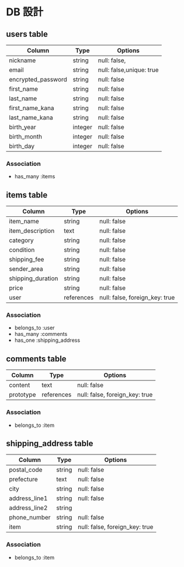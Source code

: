 # DB 設計

## users table

| Column             | Type                | Options                   |
|--------------------|---------------------|---------------------------|
| nickname           | string              | null: false,              |
| email              | string              | null: false,unique: true  |
| encrypted_password | string              | null: false               |
| first_name         | string              | null: false               |
| last_name          | string              | null: false               |
| first_name_kana    | string              | null: false               |
| last_name_kana     | string              | null: false               |
| birth_year         | integer             | null: false               |
| birth_month        | integer             | null: false               |
| birth_day          | integer             | null: false               |


### Association

* has_many :items

## items table

| Column                              | Type       | Options                        |
|-------------------------------------|------------|--------------------------------|
| item_name                           | string     | null: false                    |
| item_description                    | text       | null: false                    |
| category                            | string     | null: false                    |
| condition                           | string     | null: false                    |
| shipping_fee                        | string     | null: false                    |
| sender_area                         | string     | null: false                    |
| shipping_duration                   | string     | null: false                    |
| price                               | string     | null: false                    |
| user                                | references | null: false, foreign_key: true |

### Association

- belongs_to :user
- has_many :comments
- has_one :shipping_address

## comments table

| Column      | Type       | Options                        |
|-------------|------------|--------------------------------|
| content     | text       | null: false                    |
| prototype   | references | null: false, foreign_key: true |


### Association

- belongs_to :item



## shipping_address table

| Column                              | Type       | Options                        |
|-------------------------------------|------------|--------------------------------|
| postal_code                         | string     | null: false                    |
| prefecture                          | text       | null: false                    |
| city                                | string     | null: false                    |
| address_line1                       | string     | null: false                    |
| address_line2                       | string     |                                |
| phone_number                        | string     | null: false                    |
| item                                | string     | null: false, foreign_key: true |

### Association

- belongs_to :item

